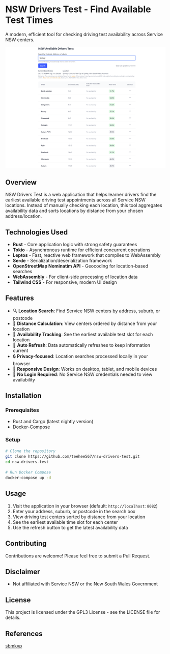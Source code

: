 # NSW Drivers Test - Find Available Test Times

A modern, efficient tool for checking driving test availability across Service NSW centers.

![Home Page](dev/images/homepage.png)

## Overview

NSW Drivers Test is a web application that helps learner drivers find the earliest available driving test appointments across all Service NSW locations. Instead of manually checking each location, this tool aggregates availability data and sorts locations by distance from your chosen address/location.

## Technologies Used

- **Rust** - Core application logic with strong safety guarantees
- **Tokio** - Asynchronous runtime for efficient concurrent operations
- **Leptos** - Fast, reactive web framework that compiles to WebAssembly
- **Serde** - Serialization/deserialization framework
- **OpenStreetMap Nominatim API** - Geocoding for location-based searches
- **WebAssembly** - For client-side processing of location data
- **Tailwind CSS** - For responsive, modern UI design

## Features

- 🔍 **Location Search**: Find Service NSW centers by address, suburb, or postcode
- 📍 **Distance Calculation**: View centers ordered by distance from your location
- 📅 **Availability Tracking**: See the earliest available test slot for each location
- 🔄 **Auto Refresh**: Data automatically refreshes to keep information current
- 🔒 **Privacy-focused**: Location searches processed locally in your browser
- 📱 **Responsive Design**: Works on desktop, tablet, and mobile devices
- 🚫 **No Login Required**: No Service NSW credentials needed to view availability

## Installation

### Prerequisites

- Rust and Cargo (latest nightly version)
- Docker-Compose 

### Setup

```bash
# Clone the repository
git clone https://github.com/teehee567/nsw-drivers-test.git
cd nsw-drivers-test

# Run Docker Compose
docker-compose up -d

```

## Usage

1. Visit the application in your browser (default: `http://localhost:8082`)
2. Enter your address, suburb, or postcode in the search box
3. View driving test centers sorted by distance from your location
4. See the earliest available time slot for each center
5. Use the refresh button to get the latest availability data

## Contributing

Contributions are welcome! Please feel free to submit a Pull Request.

## Disclaimer

- Not affiliated with Service NSW or the New South Wales Government

## License

This project is licensed under the GPL3 License - see the LICENSE file for details.

## References
[sbmkvp](https://github.com/sbmkvp/rta_booking_information)
